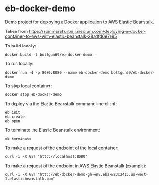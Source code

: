 # eb-docker-demo

Demo project for deploying a Docker application to AWS Elastic Beanstalk.

Taken from https://sommershurbaji.medium.com/deploying-a-docker-container-to-aws-with-elastic-beanstalk-28adfd6e7e95

To build locally:
```
docker build -t boltgun69/eb-docker-demo .
```

To run locally:
```
docker run -d -p 8080:8080 --name eb-docker-demo boltgun69/eb-docker-demo
```

To stop local container:
```
docker stop eb-docker-demo
```

To deploy via the Elastic Beanstalk command line client:
```
eb init
eb create
eb open
```

To terminate the Elastic Beanstalk environment:
```
eb terminate
```

To make a request of the endpoint of the local container:
```
curl -i -X GET "http://localhost:8080"
```

To make a request of the endpoint in AWS Elastic Beanstalk (example):
```
curl -i -X GET "http://eb-docker-demo-gh-env.eba-w23x24z6.us-west-1.elasticbeanstalk.com"
```
